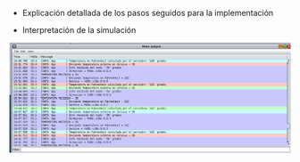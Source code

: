 + Explicación detallada de los pasos seguidos para la implementación

+ Interpretación de la simulación

![Alt text](md_images/ejercicio3/image.png)